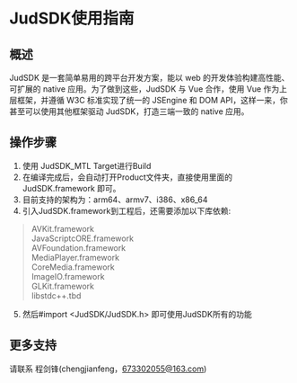 # JudSDK使用指南

## 概述

JudSDK 是一套简单易用的跨平台开发方案，能以 web 的开发体验构建高性能、可扩展的 native 应用。为了做到这些，JudSDK 与 Vue 合作，使用 Vue 作为上层框架，并遵循 W3C 标准实现了统一的 JSEngine 和 DOM API，这样一来，你甚至可以使用其他框架驱动 JudSDK，打造三端一致的 native 应用。

## 操作步骤
1. 使用 JudSDK_MTL Target进行Build
2. 在编译完成后，会自动打开Product文件夹，直接使用里面的JudSDK.framework 即可。
3. 目前支持的架构为：arm64、armv7、i386、x86_64
4. 引入JudSDK.framework到工程后，还需要添加以下库依赖:  

> AVKit.framework  
> JavaScriptcORE.framework  
> AVFoundation.framework  
> MediaPlayer.framework  
> CoreMedia.framework  
> ImageIO.framework  
> GLKit.framework  
> libstdc++.tbd  

5. 然后#import <JudSDK/JudSDK.h> 即可使用JudSDK所有的功能


## 更多支持

请联系 程剑锋(chengjianfeng，673302055@163.com)
